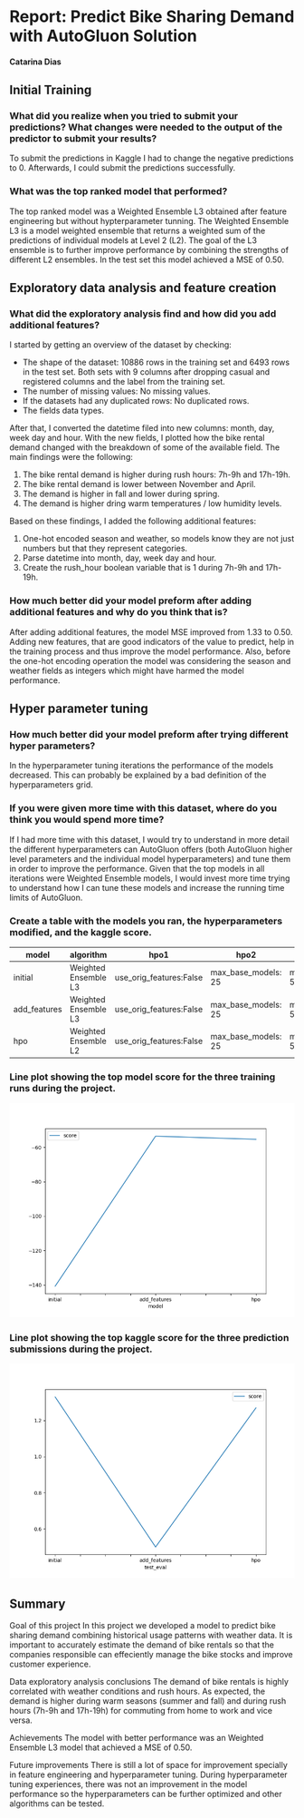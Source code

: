 # Report: Predict Bike Sharing Demand with AutoGluon Solution
#### Catarina Dias

## Initial Training
### What did you realize when you tried to submit your predictions? What changes were needed to the output of the predictor to submit your results?
To submit the predictions in Kaggle I had to change the negative predictions to 0. Afterwards, I could submit the predictions successfully.

### What was the top ranked model that performed?
The top ranked model was a Weighted Ensemble L3 obtained after feature engineering but without hypterparameter tunning. The Weighted Ensemble L3 is a model weighted ensemble that returns a weighted sum of the predictions of individual models at Level 2 (L2). The goal of the L3 ensemble is to further improve performance by combining the strengths of different L2 ensembles.
In the test set this model achieved a MSE of 0.50.

## Exploratory data analysis and feature creation
### What did the exploratory analysis find and how did you add additional features?
I started by getting an overview of the dataset by checking:
- The shape of the dataset: 10886 rows in the training set and 6493 rows in the test set. Both sets with 9 columns after dropping casual and registered columns and the label from the training set.
- The number of missing values: No missing values.
- If the datasets had any duplicated rows: No duplicated rows.
- The fields data types.

After that, I converted the datetime filed into new columns: month, day, week day and hour. With the new fields, I plotted how the bike rental demand changed with the breakdown of some of the available field. The main findings were the following:
1. The bike rental demand is higher during rush hours: 7h-9h and 17h-19h.
2. The bike rental demand is lower between November and April.
3. The demand is higher in fall and lower during spring.
4. The demand is higher dring warm temperatures / low humidity levels.

Based on these findings, I added the following additional features:
1. One-hot encoded season and weather, so models know they are not just numbers but that they represent categories.
2. Parse datetime into month, day, week day and hour.
3. Create the rush_hour boolean variable that is 1 during 7h-9h and 17h-19h. 

### How much better did your model preform after adding additional features and why do you think that is?
After adding additional features, the model MSE improved from 1.33 to 0.50. Adding new features, that are good indicators of the value to predict, help in the training process and thus improve the model performance. Also, before the one-hot encoding operation the model was considering the season and weather fields as integers which might have harmed the model performance.

## Hyper parameter tuning
### How much better did your model preform after trying different hyper parameters?
In the hyperparameter tuning iterations the performance of the models decreased. This can probably be explained by a bad definition of the hyperparameters grid.

### If you were given more time with this dataset, where do you think you would spend more time?
If I had more time with this dataset, I would try to understand in more detail the different hyperparameters can AutoGluon offers (both AutoGluon higher level parameters and the individual model hyperparameters) and tune them in order to improve the performance. Given that the top models in all iterations were Weighted Ensemble models, I would invest more time trying to understand how I can tune these models and increase the running time limits of AutoGluon.

### Create a table with the models you ran, the hyperparameters modified, and the kaggle score.
|model|algorithm|hpo1|hpo2|hpo3|hpo4|score|
|--|--|--|--|--|--|--|
|initial|Weighted Ensemble L3|use_orig_features:False|max_base_models: 25|max_base_models_per_type: 5|save_bag_folds: True|1.33|
|add_features|Weighted Ensemble L3|use_orig_features:False|max_base_models: 25|max_base_models_per_type: 5|save_bag_folds: True|0.50|
|hpo|Weighted Ensemble L2|use_orig_features:False|max_base_models: 25|max_base_models_per_type: 5|save_bag_folds: True|1.27|

### Line plot showing the top model score for the three training runs during the project.

![model_train_score.png](model_train_score.png)

### Line plot showing the top kaggle score for the three prediction submissions during the project.

![model_test_score.png](model_test_score.png)

## Summary
Goal of this project
In this project we developed a model to predict bike sharing demand combining historical usage patterns with weather data. It is important to accurately estimate the demand of bike rentals so that the companies responsible can effeciently manage the bike stocks and improve customer experience.

Data exploratory analysis conclusions
The demand of bike rentals is highly correlated with weather conditions and rush hours. As expected, the demand is higher during warm seasons (summer and fall) and during rush hours (7h-9h and 17h-19h) for commuting from home to work and vice versa.

Achievements
The model with better performance was an Weighted Ensemble L3 model that achieved a MSE of 0.50.

Future improvements
There is still a lot of space for improvement specially in feature engineering and hyperparameter tuning. During hyperparameter tuning experiences, there was not an improvement in the model performance so the hyperparameters can be further optimized and other algorithms can be tested.